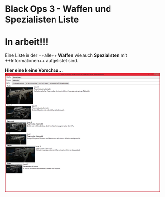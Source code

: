 # Black Ops 3 - Waffen und Spezialisten Liste
In arbeit!!!
============

Eine Liste in der ++alle++ **Waffen** wie auch **Spezialisten** mit ++Informationen++ aufgelistet sind.

**Hier eine kleine Vorschau...**
![bo3.jpg](bo3.jpg)
